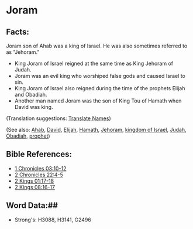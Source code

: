 # Joram #

## Facts: ##

Joram son of Ahab was a king of Israel. He was also sometimes referred to as "Jehoram."

* King Joram of Israel reigned at the same time as King Jehoram of Judah.
* Joram was an evil king who worshiped false gods and caused Israel to sin.
* King Joram of Israel also reigned during the time of the prophets Elijah and Obadiah.
* Another man named Joram was the son of King Tou of Hamath when David was king.

(Translation suggestions: [Translate Names](rc://en/ta/man/translate/translate-names))

(See also: [Ahab](ahab.md), [David](david.md), [Elijah](elijah.md), [Hamath](hamath.md), [Jehoram](jehoram.md), [kingdom of Israel](kingdomofisrael.md), [Judah](kingdomofjudah.md), [Obadiah](obadiah.md), [prophet](../kt/prophet.md))

## Bible References: ##

* [1 Chronicles 03:10-12](rc://en/tn/help/1ch/03/10)
* [2 Chronicles 22:4-5](rc://en/tn/help/2ch/22/04)
* [2 Kings 01:17-18](rc://en/tn/help/2ki/01/17)
* [2 Kings 08:16-17](rc://en/tn/help/2ki/08/16)

## Word Data:##

* Strong's: H3088, H3141, G2496

